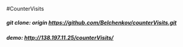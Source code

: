 #CounterVisits
##### git clone: origin https://github.com/Belchenkov/counterVisits.git
##### demo: http://138.197.11.25/counterVisits/